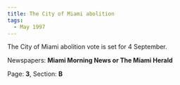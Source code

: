 ```yaml
---  
title: The City of Miami abolition  
tags:  
  - May 1997  
---  
```

  
The City of Miami abolition vote is set for 4 September.  
  
Newspapers: **Miami Morning News or The Miami Herald**  
  
Page: **3**, Section: **B** 
